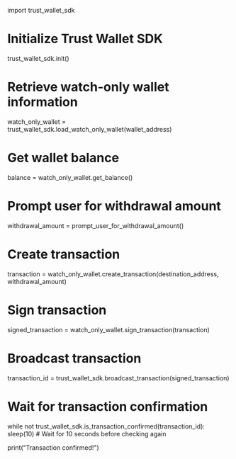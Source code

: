import trust_wallet_sdk

# Initialize Trust Wallet SDK
trust_wallet_sdk.init()

# Retrieve watch-only wallet information
watch_only_wallet = trust_wallet_sdk.load_watch_only_wallet(wallet_address)

# Get wallet balance
balance = watch_only_wallet.get_balance()

# Prompt user for withdrawal amount
withdrawal_amount = prompt_user_for_withdrawal_amount()

# Create transaction
transaction = watch_only_wallet.create_transaction(destination_address, withdrawal_amount)

# Sign transaction
signed_transaction = watch_only_wallet.sign_transaction(transaction)

# Broadcast transaction
transaction_id = trust_wallet_sdk.broadcast_transaction(signed_transaction)

# Wait for transaction confirmation
while not trust_wallet_sdk.is_transaction_confirmed(transaction_id):
    sleep(10)  # Wait for 10 seconds before checking again

print("Transaction confirmed!")

